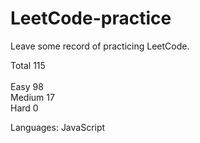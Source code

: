 # LeetCode-practice
Leave some record of practicing LeetCode.

Total 115
<br>
<br>
Easy 98 
<br>
Medium 17 
<br>
Hard 0 
 
Languages: JavaScript
